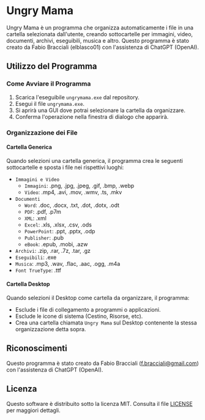 # Ungry Mama

Ungry Mama è un programma che organizza automaticamente i file in una cartella selezionata dall'utente, creando sottocartelle per immagini, video, documenti, archivi, eseguibili, musica e altro. Questo programma è stato creato da Fabio Bracciali (elblasco01) con l'assistenza di ChatGPT (OpenAI).

## Utilizzo del Programma

### Come Avviare il Programma

1. Scarica l'eseguibile `ungrymama.exe` dal repository.
2. Esegui il file `ungrymama.exe`.
3. Si aprirà una GUI dove potrai selezionare la cartella da organizzare.
4. Conferma l'operazione nella finestra di dialogo che apparirà.

### Organizzazione dei File

#### Cartella Generica

Quando selezioni una cartella generica, il programma crea le seguenti sottocartelle e sposta i file nei rispettivi luoghi:

- `Immagini e Video`
  - `Immagini`: .png, .jpg, .jpeg, .gif, .bmp, .webp
  - `Video`: .mp4, .avi, .mov, .wmv, .ts, .mkv
- `Documenti`
  - `Word`: .doc, .docx, .txt, .dot, .dotx, .odt
  - `PDF`: .pdf, .p7m
  - `XML`: .xml
  - `Excel`: .xls, .xlsx, .csv, .ods
  - `PowerPoint`: .ppt, .pptx, .odp
  - `Publisher`: .pub
  - `eBook`: .epub, .mobi, .azw
- `Archivi`: .zip, .rar, .7z, .tar, .gz
- `Eseguibili`: .exe
- `Musica`: .mp3, .wav, .flac, .aac, .ogg, .m4a
- `Font TrueType`: .ttf

#### Cartella Desktop

Quando selezioni il Desktop come cartella da organizzare, il programma:

- Esclude i file di collegamento a programmi o applicazioni.
- Esclude le icone di sistema (Cestino, Risorse, etc).
- Crea una cartella chiamata `Ungry Mama` sul Desktop contenente la stessa organizzazione detta sopra.

## Riconoscimenti

Questo programma è stato creato da Fabio Bracciali (f.bracciali@gmail.com) con l'assistenza di ChatGPT (OpenAI).

## Licenza

Questo software è distribuito sotto la licenza MIT. Consulta il file [LICENSE](./LICENSE) per maggiori dettagli.

